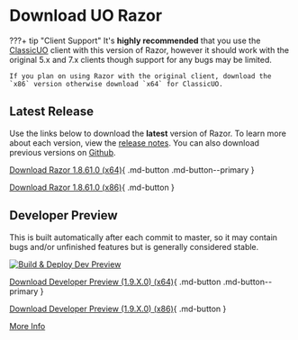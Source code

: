# Download UO Razor

???+ tip "Client Support"
    It's **highly recommended** that you use the [ClassicUO](https://www.classicuo.eu/) client with this version of Razor, however it should work with the original 5.x and 7.x clients though support for any bugs may be limited.

    If you plan on using Razor with the original client, download the `x86` version otherwise download `x64` for ClassicUO.

## Latest Release

Use the links below to download the **latest** version of Razor. To learn more about each version, view the [release notes](releasenotes.md). You can also download previous versions on [Github](https://github.com/markdwags/Razor/releases).

[Download Razor 1.8.61.0 (x64)](https://github.com/markdwags/Razor/releases/download/v1.8.61.0/Razor-x64-v1.8.61.0.zip){ .md-button .md-button--primary }

[Download Razor 1.8.61.0 (x86)](https://github.com/markdwags/Razor/releases/download/v1.8.61.0/Razor-x86-v1.8.61.0.zip){ .md-button }

## Developer Preview

This is built automatically after each commit to master, so it may contain bugs and/or unfinished features but is generally considered stable.

[![Build & Deploy Dev Preview](https://github.com/markdwags/Razor/actions/workflows/build.yml/badge.svg?branch=master)](https://github.com/markdwags/Razor/actions/workflows/build.yml)

[Download Developer Preview (1.9.X.0) (x64)](https://github.com/markdwags/Razor/releases/download/Razor-dev-preview/Razor-dev-x64-preview.zip){ .md-button .md-button--primary }

[Download Developer Preview (1.9.X.0) (x86)](https://github.com/markdwags/Razor/releases/download/Razor-dev-preview/Razor-dev-x86-preview.zip){ .md-button }

[More Info](https://github.com/markdwags/Razor/releases/tag/Razor-dev-preview)
